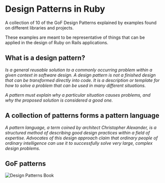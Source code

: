 # Design Patterns in Ruby

A collection of 10 of the GoF Design Patterns explained by examples found on different libraries and projects.

These examples are meant to be representative of things that can be applied in the design of Ruby on Rails applications.

## What is a design pattern?

*Is a general reusable solution to a commonly occurring problem within a given context in software design. A design pattern is not a finished design that can be transformed directly into code. It is a description or template for how to solve a problem that can be used in many different situations.*

*A pattern must explain why a particular situation causes problems, and why the proposed solution is considered a good one.*

## A collection of patterns forms a pattern language

*A pattern language, a term coined by architect Christopher Alexander, is a structured method of describing good design practices within a field of expertise. Advocates of this design approach claim that ordinary people of ordinary intelligence can use it to successfully solve very large, complex design problems.*

## GoF patterns

![Design Patterns Book](http://upload.wikimedia.org/wikipedia/en/7/78/Design_Patterns_cover.jpg)

